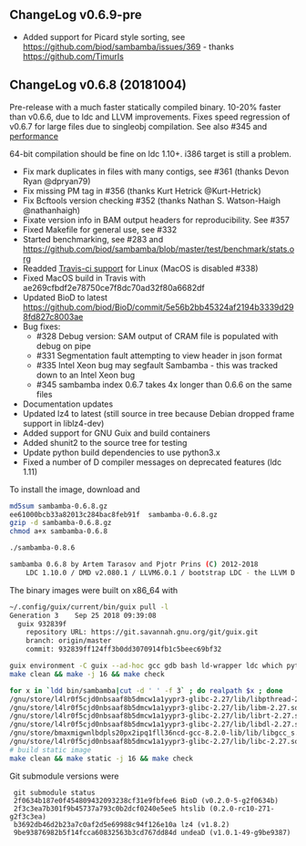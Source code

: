 ## ChangeLog v0.6.9-pre

+ Added support for Picard style sorting, see https://github.com/biod/sambamba/issues/369 - thanks https://github.com/TimurIs

## ChangeLog v0.6.8 (20181004)

Pre-release with a much faster statically compiled binary. 10-20%
faster than v0.6.6, due to ldc and LLVM improvements. Fixes speed
regression of v0.6.7 for large files due to singleobj compilation. See
also #345 and
[performance](https://github.com/biod/sambamba/blob/master/test/benchmark/stats.org)

64-bit compilation should be fine on ldc 1.10+. i386 target is still a problem.

+ Fix mark duplicates in files with many contigs, see #361 (thanks Devon Ryan @dpryan79)
+ Fix missing PM tag in #356 (thanks Kurt Hetrick @Kurt-Hetrick)
+ Fix Bcftools version checking #352 (thanks Nathan S. Watson-Haigh @nathanhaigh)
+ Fixate version info in BAM output headers for reproducibility. See #357
+ Fixed Makefile for general use, see #332
+ Started benchmarking, see #283 and https://github.com/biod/sambamba/blob/master/test/benchmark/stats.org
+ Readded [Travis-ci support](https://travis-ci.org/biod/sambamba) for Linux (MacOS is disabled #338)
+ Fixed MacOS build in Travis with ae269cfbdf2e78750ce7f8dc70ad32f80a6682df
+ Updated BioD to latest https://github.com/biod/BioD/commit/5e56b2bb45324af2194b3339d298fd827c8003ae
+ Bug fixes:
  * #328 Debug version: SAM output of CRAM file is populated with debug on pipe
  * #331 Segmentation fault attempting to view header in json format
  * #335 Intel Xeon bug may segfault Sambamba - this was tracked down to an Intel Xeon bug
  * #345 sambamba index 0.6.7 takes 4x longer than 0.6.6 on the same files
+ Documentation updates
+ Updated lz4 to latest (still source in tree because Debian dropped frame support in liblz4-dev)
+ Added support for GNU Guix and build containers
+ Added shunit2 to the source tree for testing
+ Update python build dependencies to use python3.x
+ Fixed a number of D compiler messages on deprecated features (ldc 1.11)

To install the image, download and

```sh
md5sum sambamba-0.6.8.gz
ee61000bcb33a82013c284bac8feb91f  sambamba-0.6.8.gz
gzip -d sambamba-0.6.8.gz
chmod a+x sambamba-0.6.8

./sambamba-0.8.6

sambamba 0.6.8 by Artem Tarasov and Pjotr Prins (C) 2012-2018
    LDC 1.10.0 / DMD v2.080.1 / LLVM6.0.1 / bootstrap LDC - the LLVM D compiler (0.17.4)
```

The binary images were built on x86_64 with

```sh
~/.config/guix/current/bin/guix pull -l
Generation 3    Sep 25 2018 09:39:08
  guix 932839f
    repository URL: https://git.savannah.gnu.org/git/guix.git
    branch: origin/master
    commit: 932839ff124ff3b0dd3070914fb1c5beec69bf32

guix environment -C guix --ad-hoc gcc gdb bash ld-wrapper ldc which python git
make clean && make -j 16 && make check

for x in `ldd bin/sambamba|cut -d ' ' -f 3` ; do realpath $x ; done
/gnu/store/l4lr0f5cjd0nbsaaf8b5dmcw1a1yypr3-glibc-2.27/lib/libpthread-2.27.so
/gnu/store/l4lr0f5cjd0nbsaaf8b5dmcw1a1yypr3-glibc-2.27/lib/libm-2.27.so
/gnu/store/l4lr0f5cjd0nbsaaf8b5dmcw1a1yypr3-glibc-2.27/lib/librt-2.27.so
/gnu/store/l4lr0f5cjd0nbsaaf8b5dmcw1a1yypr3-glibc-2.27/lib/libdl-2.27.so
/gnu/store/bmaxmigwnlbdpls20px2ipq1fll36ncd-gcc-8.2.0-lib/lib/libgcc_s.so.1
/gnu/store/l4lr0f5cjd0nbsaaf8b5dmcw1a1yypr3-glibc-2.27/lib/libc-2.27.so
# build static image
make clean && make static -j 16 && make check
```

Git submodule versions were

```
 git submodule status
 2f0634b187e0f454809432093238cf31e9fbfee6 BioD (v0.2.0-5-g2f0634b)
 2f3c3ea7b301f9b45737a793c0b2dcf0240e5ee5 htslib (0.2.0-rc10-271-g2f3c3ea)
 b3692db46d2b23a7c0af2d5e69988c94f126e10a lz4 (v1.8.2)
 9be93876982b5f14fcca60832563b3cd767dd84d undeaD (v1.0.1-49-g9be9387)
 ```
